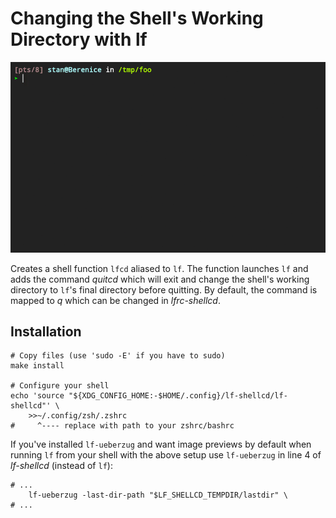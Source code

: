 # Changing the Shell's Working Directory with **lf**

![](demo.gif)

Creates a shell function `lfcd` aliased to `lf`. The function launches `lf` and
adds the command *quitcd* which will exit and change the shell's working
directory to `lf`'s final directory before quitting. By default, the command is
mapped to *q* which can be changed in *lfrc-shellcd*.

## Installation

```
# Copy files (use 'sudo -E' if you have to sudo)
make install

# Configure your shell
echo 'source "${XDG_CONFIG_HOME:-$HOME/.config}/lf-shellcd/lf-shellcd"' \
	>>~/.config/zsh/.zshrc
#     ^---- replace with path to your zshrc/bashrc
```

If you've installed `lf-ueberzug` and want image previews by default when
running `lf` from your shell with the above setup use `lf-ueberzug` in line
4 of *lf-shellcd* (instead of `lf`):

```
# ...
	lf-ueberzug -last-dir-path "$LF_SHELLCD_TEMPDIR/lastdir" \
# ...
```
